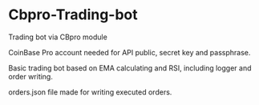 # Cbpro-Trading-bot
Trading bot via CBpro module


CoinBase Pro account needed for API public, secret key and passphrase.


Basic trading bot based on  EMA calculating and RSI, including logger and order writing.


orders.json file made for writing executed orders.

